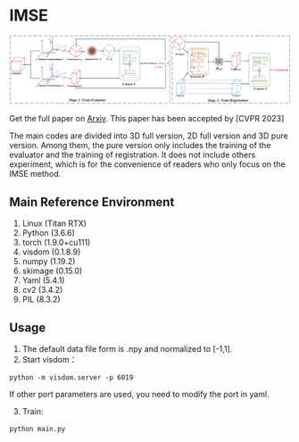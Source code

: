 # IMSE
![bat](./IMSE.png)

Get the full paper on [Arxiv](https://arxiv.org/pdf/2303.00369.pdf).
This paper has been accepted by [CVPR 2023]

The main codes are divided into 3D full version, 2D full version and 3D pure version. Among them, the pure version only includes the training of the evaluator and the training of registration. It does not include others experiment, which is for the convenience of readers who only focus on the IMSE method.


## Main Reference Environment
1. Linux         (Titan RTX)
2. Python        (3.6.6)
3. torch         (1.9.0+cu111)
5. visdom        (0.1.8.9)
6. numpy         (1.19.2)
7. skimage       (0.15.0)
8. Yaml          (5.4.1)
9. cv2           (3.4.2)
10. PIL          (8.3.2)

## Usage
1. The default data file form is .npy and normalized to [-1,1].
2. Start visdom：
 ```
python -m visdom.server -p 6019
```
If other port parameters are used, you need to modify the port in yaml.

3. Train:
 ```
python main.py
```

